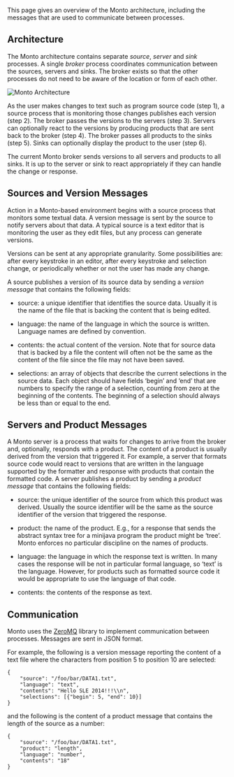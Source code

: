 This page gives an overview of the Monto architecture, including the messages that are used to communicate between processes.

Architecture
------------

The Monto architecture contains separate _source_, _server_ and _sink_ processes. A single _broker_ process coordinates communication between the sources, servers and sinks. The broker exists so that the other processes do not need to be aware of the location or form of each other.

![Monto Architecture](https://bitbucket.org/inkytonik/monto/raw/default/wiki/architecture.png)

As the user makes changes to text such as program source code (step 1), a source process that is monitoring those changes publishes each version (step 2). The broker passes the versions to the servers (step 3). Servers can optionally react to the versions by producing products that are sent back to the broker (step 4). The broker passes all products to the sinks (step 5). Sinks can optionally display the product to the user (step 6).

The current Monto broker sends versions to all servers and products to all sinks. It is up to the server or sink to react appropriately if they can handle the change or response.

Sources and Version Messages
----------------------------

Action in a Monto-based environment begins with a source process that monitors some textual data. A version message is sent by the source to notify servers about that data. A typical source is a text editor that is monitoring the user as they edit files, but any process can generate versions.

Versions can be sent at any appropriate granularity. Some possibilities are: after every keystroke in an editor, after every keystroke and selection change, or periodically whether or not the user has made any change.

A source publishes a version of its source data by sending a _version message_ that contains the following fields:

* source: a unique identifier that identifies the source data. Usually it is the name of the file that is backing the content that is being edited.

* language: the name of the language in which the source is written. Language names are defined by convention.

* contents: the actual content of the version. Note that for source data that is backed by a file the content will often not be the same as the content of the file since the file may not have been saved.

* selections: an array of objects that describe the current selections in the source data. Each object should have fields ‘begin’ and ‘end’ that are numbers to specify the range of a selection, counting from zero at the beginning of the contents. The beginning of a selection should always be less than or equal to the end.

Servers and Product Messages
----------------------------

A Monto server is a process that waits for changes to arrive from the broker and, optionally, responds with a product. The content of a product is usually derived from the version that triggered it. For example, a server that formats source code would react to versions that are written in the language supported by the formatter and response with products that contain the formatted code. A server publishes a product by sending a _product message_ that contains the following fields:

* source: the unique identifier of the source from which this product was derived. Usually the source identifier will be the same as the source identifier of the version that triggered the response.

* product: the name of the product. E.g., for a response that sends the abstract syntax tree for a minijava program the product might be ‘tree’. Monto enforces no particular discipline on the names of products.

* language: the language in which the response text is written. In many cases the response will be not in particular formal language, so ‘text’ is the language. However, for products such as formatted source code it would be appropriate to use the language of that code.

* contents: the contents of the response as text.

Communication
-------------

Monto uses the [ZeroMQ](http://zeromq.org) library to implement communication between processes. Messages are sent in JSON format.

For example, the following is a version message reporting the content of a text file where the characters from position 5 to position 10 are selected:

    {
        "source": "/foo/bar/DATA1.txt",
        "language": "text",
        "contents": "Hello SLE 2014!!!\\n",
        "selections": [{"begin": 5, "end": 10}]
    }

and the following is the content of a product message that contains the length of the source as a number:

    {
        "source": "/foo/bar/DATA1.txt",
        "product": "length",
        "language": "number",
        "contents": "18"
    }


